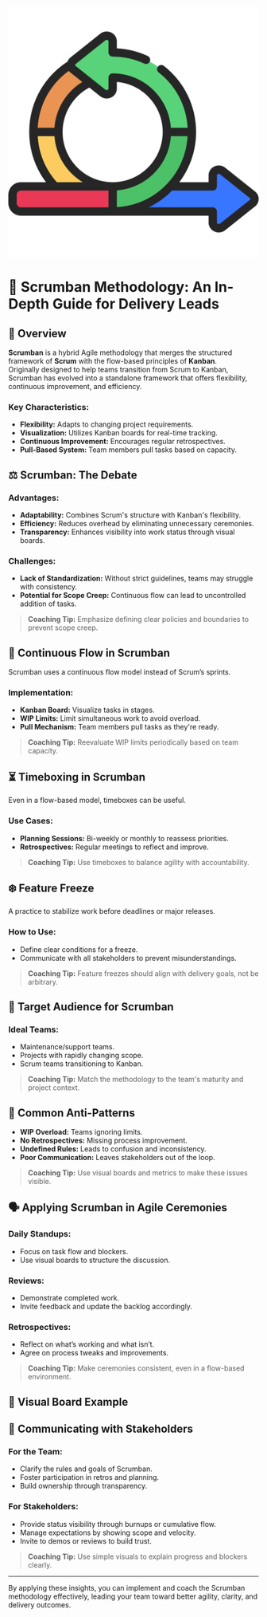 ![Agile fundementals](../images/Agile-undementals.png "Agile fundementals")
# 📘 Scrumban Methodology: An In-Depth Guide for Delivery Leads

## 📖 Overview

**Scrumban** is a hybrid Agile methodology that merges the structured framework of **Scrum** with the flow-based principles of **Kanban**.  
Originally designed to help teams transition from Scrum to Kanban, Scrumban has evolved into a standalone framework that offers flexibility, continuous improvement, and efficiency.

### Key Characteristics:

- **Flexibility:** Adapts to changing project requirements.
- **Visualization:** Utilizes Kanban boards for real-time tracking.
- **Continuous Improvement:** Encourages regular retrospectives.
- **Pull-Based System:** Team members pull tasks based on capacity.

## ⚖️ Scrumban: The Debate

### Advantages:

- **Adaptability:** Combines Scrum's structure with Kanban's flexibility.
- **Efficiency:** Reduces overhead by eliminating unnecessary ceremonies.
- **Transparency:** Enhances visibility into work status through visual boards.

### Challenges:

- **Lack of Standardization:** Without strict guidelines, teams may struggle with consistency.
- **Potential for Scope Creep:** Continuous flow can lead to uncontrolled addition of tasks.

> **Coaching Tip:** Emphasize defining clear policies and boundaries to prevent scope creep.

## 🔄 Continuous Flow in Scrumban

Scrumban uses a continuous flow model instead of Scrum’s sprints.

### Implementation:

- **Kanban Board:** Visualize tasks in stages.
- **WIP Limits:** Limit simultaneous work to avoid overload.
- **Pull Mechanism:** Team members pull tasks as they're ready.



> **Coaching Tip:** Reevaluate WIP limits periodically based on team capacity.

## ⏳ Timeboxing in Scrumban

Even in a flow-based model, timeboxes can be useful.

### Use Cases:

- **Planning Sessions:** Bi-weekly or monthly to reassess priorities.
- **Retrospectives:** Regular meetings to reflect and improve.

> **Coaching Tip:** Use timeboxes to balance agility with accountability.

## ❄️ Feature Freeze

A practice to stabilize work before deadlines or major releases.

### How to Use:

- Define clear conditions for a freeze.
- Communicate with all stakeholders to prevent misunderstandings.

> **Coaching Tip:** Feature freezes should align with delivery goals, not be arbitrary.

## 🎯 Target Audience for Scrumban

### Ideal Teams:

- Maintenance/support teams.
- Projects with rapidly changing scope.
- Scrum teams transitioning to Kanban.

> **Coaching Tip:** Match the methodology to the team's maturity and project context.

## 🚫 Common Anti-Patterns

- **WIP Overload:** Teams ignoring limits.
- **No Retrospectives:** Missing process improvement.
- **Undefined Rules:** Leads to confusion and inconsistency.
- **Poor Communication:** Leaves stakeholders out of the loop.

> **Coaching Tip:** Use visual boards and metrics to make these issues visible.

## 🗣️ Applying Scrumban in Agile Ceremonies

### Daily Standups:

- Focus on task flow and blockers.
- Use visual boards to structure the discussion.

### Reviews:

- Demonstrate completed work.
- Invite feedback and update the backlog accordingly.

### Retrospectives:

- Reflect on what’s working and what isn’t.
- Agree on process tweaks and improvements.

> **Coaching Tip:** Make ceremonies consistent, even in a flow-based environment.

## 🎨 Visual Board Example


## 📢 Communicating with Stakeholders

### For the Team:

- Clarify the rules and goals of Scrumban.
- Foster participation in retros and planning.
- Build ownership through transparency.

### For Stakeholders:

- Provide status visibility through burnups or cumulative flow.
- Manage expectations by showing scope and velocity.
- Invite to demos or reviews to build trust.

> **Coaching Tip:** Use simple visuals to explain progress and blockers clearly.

---

By applying these insights, you can implement and coach the Scrumban methodology effectively, leading your team toward better agility, clarity, and delivery outcomes.




